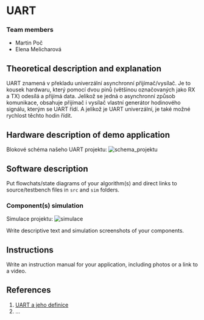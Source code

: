 
# UART

### Team members

* Martin Poč 
* Elena Melicharová 


## Theoretical description and explanation

UART znamená v překladu univerzální asynchronní přijímač/vysílač. Je to kousek hardwaru, který pomocí dvou pinů (většinou označovaných jako RX a TX) odesílá a přijímá data. Jelikož se jedná o asynchronní způsob komunikace, obsahuje přijímač i vysílač vlastní generátor hodinového signálu, kterým se UART řídí. A jelikož je UART univerzální, je také možné rychlost těchto hodin řídit.

## Hardware description of demo application

Blokové schéma našeho UART projektu:
![schema_projektu](https://user-images.githubusercontent.com/124675731/235494345-95cdc9f5-c5ab-4499-8648-8e219bd22079.png)


## Software description

Put flowchats/state diagrams of your algorithm(s) and direct links to source/testbench files in `src` and `sim` folders. 

### Component(s) simulation
Simulace projektu:
![simulace](https://user-images.githubusercontent.com/124675731/235498417-585c4e42-5c76-4d58-83c0-33b1e89fee9c.png)

Write descriptive text and simulation screenshots of your components.

## Instructions

Write an instruction manual for your application, including photos or a link to a video.

## References

1. [UART a jeho definice](https://uart.cz/139/arduino-a-seriova-komunikace/)
2. ...
